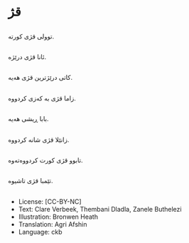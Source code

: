 # قژ

##
توولی قژی كورتە.

##
ئانا قژی درێژە.

##
كاتی درێژترین قژی هەیە.

##
زاما قژی بە کەزی کردووە.

##
بابا ڕیشی هەیە.

##
زانێلا قژی شانە كردووە.

##
تابوو قژی كورت كردووەتەوە.

##
تێمبا قژی تاشیوە.

##
* License: [CC-BY-NC]
* Text: Clare Verbeek, Thembani Dladla, Zanele Buthelezi
* Illustration: Bronwen Heath
* Translation: Agri Afshin
* Language: ckb

